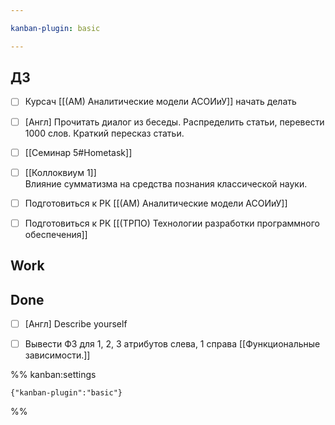 ```yaml
---

kanban-plugin: basic

---
```


## ДЗ

- [ ] Курсач [[(АМ) Аналитические модели АСОИиУ]] начать делать
- [ ] [Англ] Прочитать диалог из беседы. Распределить статьи, перевести 1000 слов. Краткий пересказ статьи.
- [ ] [[Семинар 5#Hometask]]
- [ ] [[Коллоквиум 1]]<br>Влияние сумматизма на средства познания классической науки.
- [ ] Подготовиться к РК [[(АМ) Аналитические модели АСОИиУ]]
- [ ] Подготовиться к РК [[(ТРПО) Технологии разработки программного обеспечения]]


## Work



## Done

- [ ] [Англ] Describe yourself
- [ ] Вывести ФЗ для 1, 2, 3 атрибутов слева, 1 справа [[Функциональные зависимости.]]




%% kanban:settings
```
{"kanban-plugin":"basic"}
```
%%